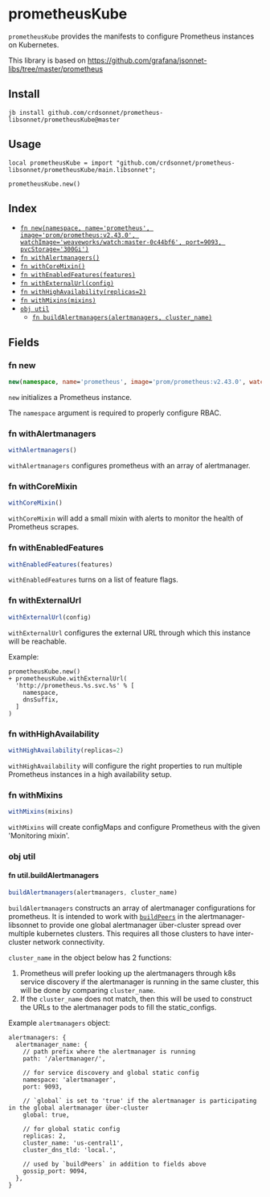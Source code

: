 # prometheusKube

`prometheusKube` provides the manifests to configure Prometheus instances on
Kubernetes.

This library is based on https://github.com/grafana/jsonnet-libs/tree/master/prometheus


## Install

```
jb install github.com/crdsonnet/prometheus-libsonnet/prometheusKube@master
```

## Usage

```jsonnet
local prometheusKube = import "github.com/crdsonnet/prometheus-libsonnet/prometheusKube/main.libsonnet";

prometheusKube.new()

```

## Index

* [`fn new(namespace, name='prometheus', image='prom/prometheus:v2.43.0', watchImage='weaveworks/watch:master-0c44bf6', port=9093, pvcStorage='300Gi')`](#fn-new)
* [`fn withAlertmanagers()`](#fn-withalertmanagers)
* [`fn withCoreMixin()`](#fn-withcoremixin)
* [`fn withEnabledFeatures(features)`](#fn-withenabledfeatures)
* [`fn withExternalUrl(config)`](#fn-withexternalurl)
* [`fn withHighAvailability(replicas=2)`](#fn-withhighavailability)
* [`fn withMixins(mixins)`](#fn-withmixins)
* [`obj util`](#obj-util)
  * [`fn buildAlertmanagers(alertmanagers, cluster_name)`](#fn-utilbuildalertmanagers)

## Fields

### fn new

```ts
new(namespace, name='prometheus', image='prom/prometheus:v2.43.0', watchImage='weaveworks/watch:master-0c44bf6', port=9093, pvcStorage='300Gi')
```

`new` initializes a Prometheus instance.

The `namespace` argument is required to properly configure RBAC.


### fn withAlertmanagers

```ts
withAlertmanagers()
```

`withAlertmanagers` configures prometheus with an array of alertmanager.


### fn withCoreMixin

```ts
withCoreMixin()
```

`withCoreMixin` will add a small mixin with alerts to monitor the health of
Prometheus scrapes.


### fn withEnabledFeatures

```ts
withEnabledFeatures(features)
```

`withEnabledFeatures` turns on a list of feature flags.


### fn withExternalUrl

```ts
withExternalUrl(config)
```

`withExternalUrl` configures the external URL through which this instance will be
reachable.

Example:

```jsonnet
prometheusKube.new()
+ prometheusKube.withExternalUrl(
  'http://prometheus.%s.svc.%s' % [
    namespace,
    dnsSuffix,
  ]
)
```


### fn withHighAvailability

```ts
withHighAvailability(replicas=2)
```

`withHighAvailability` will configure the right properties to run multiple
Prometheus instances in a high availability setup.


### fn withMixins

```ts
withMixins(mixins)
```

`withMixins` will create configMaps and configure Prometheus with the given
'Monitoring mixin'.


### obj util


#### fn util.buildAlertmanagers

```ts
buildAlertmanagers(alertmanagers, cluster_name)
```

`buildAlertmanagers` constructs an array of alertmanager configurations for
prometheus. It is intended to work with [`buildPeers`](https://github.com/crdsonnet/alertmanager-libsonnet/blob/master/alertmanagerKube/docs/README.md#fn-utilbuildpeers)
in the alertmanager-libsonnet to provide one global alertmanager über-cluster
spread over multiple kubernetes clusters. This requires all those clusters to have
inter-cluster network connectivity.

`cluster_name` in the object below has 2 functions:
1. Prometheus will prefer looking up the alertmanagers through k8s service
   discovery if the alertmanager is running in the same cluster, this will be done
   by comparing `cluster_name`.
2. If the `cluster_name` does not match, then this will be used to construct the
   URLs to the alertmanager pods to fill the static_configs.

Example `alertmanagers` object:

```jsonnet
alertmanagers: {
  alertmanager_name: {
    // path prefix where the alertmanager is running
    path: '/alertmanager/',

    // for service discovery and global static config
    namespace: 'alertmanager',
    port: 9093,

    // `global` is set to 'true' if the alertmanager is participating in the global alertmanager über-cluster
    global: true,

    // for global static config
    replicas: 2,
    cluster_name: 'us-central1',
    cluster_dns_tld: 'local.',

    // used by `buildPeers` in addition to fields above
    gossip_port: 9094,
  },
}
```

